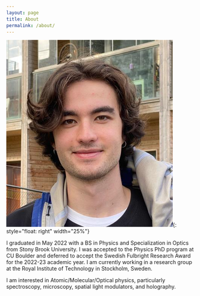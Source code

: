 ```yaml
---
layout: page
title: About
permalink: /about/
---
```


![Profile picture](/pages/images/prof_pic.png){: style="float: right" width="25%"}

I graduated in May 2022 with a BS in Physics and Specialization in Optics from Stony Brook University. I was accepted to the Physics PhD program at CU Boulder and deferred to accept the Swedish Fulbright Research Award for the 2022-23 academic year. I am currently working in a research group at the Royal Institute of Technology in Stockholm, Sweden.

I am interested in Atomic/Molecular/Optical physics, particularly spectroscopy, microscopy, spatial light modulators, and holography.